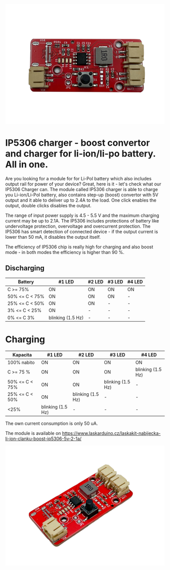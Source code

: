 ![IP5306 charger](https://github.com/LaskaKit/IP5306-Charger/blob/main/img/2.jpg)

# IP5306 charger - boost convertor and charger for li-ion/li-po battery. All in one. 
Are you looking for a module for for Li-Pol battery which also includes output rail for power of your device? Great, here is it - let's check what our IP5306 Charger can.
The module called IP5306 charger is able to charge you Li-ion/Li-Pol battery, also contains step-up (boost) convertor with 5V output and it able to deliver up to 2.4A to the load. 
One click enables the output, double clicks disables the output. 

The range of input power supply is 4.5 - 5.5 V and the maximum charging current may be up to 2.1A. The IP5306 includes protections of battery like undervoltage protection, overvoltage and overcurrent protection. The IP5306 has smart detection of connected device - if the output current is lower than 50 mA, it disables the output itself. 

The efficiency of IP5306 chip is really high for charging and also boost mode - in both modes the efficiency is higher than 90 %.

## Discharging
Battery | #1 LED | #2 LED | #3 LED | #4 LED
--- | --- | --- | --- |---
C >= 75% | ON | ON | ON | ON
50% <= C < 75% | ON | ON | ON | -
25% <= C < 50% | ON | ON | - | -
3% <= C < 25% | ON | - | - | -
0% <= C 3% | blinking (1.5 Hz) | - | - | -

# Charging
Kapacita | #1 LED | #2 LED | #3 LED | #4 LED
--- | --- | --- | --- |---
100% nabito | ON | ON | ON | ON
 C >= 75 % | ON | ON | ON | blinking (1.5 Hz)
50% <= C < 75% | ON | ON | blinking (1.5 Hz) | -
25% <= C < 50% | ON | blinking (1.5 Hz) | - | -
<25% | blinking (1.5 Hz) | - | - | -

The own current consumption is only 50 uA.

The module is available on https://www.laskarduino.cz/laskakit-nabijecka-li-ion-clanku-boost-ip5306-5v-2-1a/

![IP5306 charger](https://github.com/LaskaKit/IP5306-Charger/blob/main/img/1.jpg)
